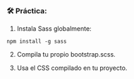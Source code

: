 
### **🛠️ Práctica:**

1.  Instala Sass globalmente:

```
npm install -g sass
```
    
2.  Compila tu propio bootstrap.scss.
    
3.  Usa el CSS compilado en tu proyecto.